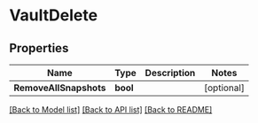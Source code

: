 # VaultDelete

## Properties
Name | Type | Description | Notes
------------ | ------------- | ------------- | -------------
**RemoveAllSnapshots** | **bool** |  | [optional] 

[[Back to Model list]](../README.md#documentation-for-models) [[Back to API list]](../README.md#documentation-for-api-endpoints) [[Back to README]](../README.md)


